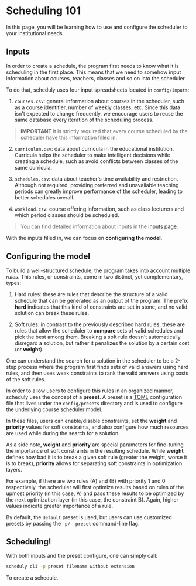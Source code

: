 # Scheduling 101

In this page, you will be learning how to use and configure the scheduler to
your institutional needs.

## Inputs

In order to create a schedule, the program first needs to know what it is
scheduling in the first place. This means that we need to somehow input
information about courses, teachers, classes and so on into the scheduler.

To do that, scheduly uses four input spreadsheets located in `config/inputs`:

1. `courses.csv`: general information about courses in the scheduler, such as a
   course identifier, number of weekly classes, etc. Since this data isn't
   expected to change frequently, we encourage users to reuse the same database
   every iteration of the scheduling process.

> **IMPORTANT** it is strictly required that every course scheduled by the
> scheduler have this information filled in.

2. `curriculum.csv`: data about curricula in the educational institution.
   Curricula helps the scheduler to make intelligent decisions while creating a
   schedule, such as avoid conflicts between classes of the same curricula.

3. `schedules.csv`: data about teacher's time availability and restriction.
   Although not required, providing preferred and unavailable teaching periods
   can greatly improve performance of the scheduler, leading to better schedules
   overall.

4. `workload.csv`: course offering information, such as class lecturers and
   which period classes should be scheduled.

> You can find detailed information about inputs in the
> [inputs page](docs/inputs.md).

With the inputs filled in, we can focus on **configuring the model**.

## Configuring the model

To build a well-structured schedule, the program takes into account multiple
*rules*. This rules, or constraints, come in two distinct, yet complementary,
types:

1. Hard rules: these are rules that describe the structure of a valid schedule
   that can be generated as an output of the program. The prefix **hard**
   indicates that this kind of constraints are set in stone, and no valid
   solution can break these rules.

2. Soft rules: in contrast to the previously described hard rules, these are
   rules that allow the scheduler to **compare** sets of valid schedules and
   pick the best among them. Breaking a soft rule doesn't automatically
   disregard a solution, but rather it penalizes the solution by a certain cost
   (or **weight**).

One can understand the search for a solution in the scheduler to be a 2-step
process where the program first finds sets of valid answers using hard rules,
and then uses weak constraints to rank the valid answers using costs of the soft
rules.

In order to allow users to configure this rules in an organized manner, scheduly
uses the concept of a **preset**. A preset is a [TOML](https://toml.io/en/)
configuration file that lives under the `config/presets` directory and is used
to configure the underlying course scheduler model.

In these files, users can enable/disable constraints, set the **weight** and
**priority** values for soft constraints, and also configure how much resources
are used while during the search for a solution.

As a side note, **weight** and **priority** are special parameters for
fine-tuning the importance of soft constraints in the resulting schedule. While
**weight** defines how bad it is to break a given soft rule (greater the weight,
worse it is to break), **priority** allows for separating soft constraints in
optimization layers.

For example, if there are two rules (A) and (B) with priority 1 and 0
respectively, the scheduler will first optimize results based on rules of the
upmost priority (in this case, A) and pass these results to be optimized by the
next optimization layer (in this case, the constraint B). Again, higher values
indicate greater importance of a rule.

By default, the `default` preset is used, but users can use customized presets
by passing the `-p/--preset` command-line flag.

## Scheduling!

With both inputs and the preset configure, one can simply call:

```bash
scheduly cli -p preset filename without extension
```

To create a schedule.
